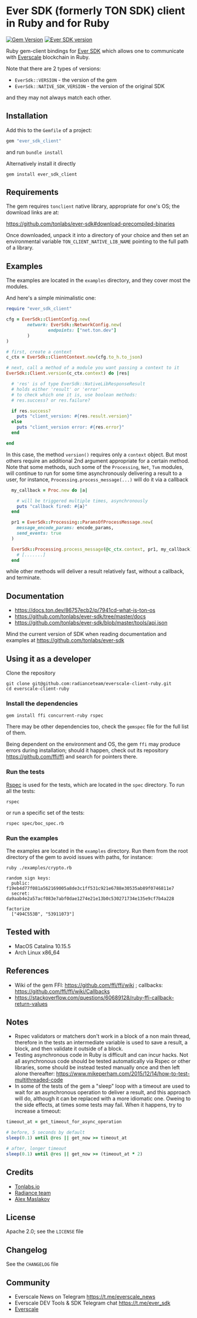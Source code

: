 # Ever SDK (formerly TON SDK) client in Ruby and for Ruby

[![Gem Version](https://badge.fury.io/rb/ever_sdk_client.svg)](https://rubygems.org/gems/ever_sdk_client)
[![Ever SDK version](https://img.shields.io/badge/Ever%20SDK%20version-1.37.0-green)](https://github.com/tonlabs/ever-sdk/tree/1.37.0)

Ruby gem-client bindings for [Ever SDK](https://github.com/tonlabs/ever-sdk) which allows one to communicate with [Everscale](https://everscale.network/) blockchain in Ruby.

Note that there are 2 types of versions:
  * `EverSdk::VERSION` - the version of the gem
  * `EverSdk::NATIVE_SDK_VERSION` - the version of the original SDK

and they may not always match each other.

## Installation

Add this to the `Gemfile` of a project:

```ruby
gem "ever_sdk_client"
```
and run `bundle install`

Alternatively install it directly

```shell
gem install ever_sdk_client
```

## Requirements

The gem requires `tonclient` native library, appropriate for one's OS; the download links are at:

https://github.com/tonlabs/ever-sdk#download-precompiled-binaries

Once downloaded, unpack it into a directory of your choice and then set an environmental variable `TON_CLIENT_NATIVE_LIB_NAME` pointing to the full path of a library.

## Examples

The examples are located in the `examples` directory, and they cover most the modules.

And here's a simple minimalistic one:

```ruby
require "ever_sdk_client"

cfg = EverSdk::ClientConfig.new(
        network: EverSdk::NetworkConfig.new(
                endpoints: ["net.ton.dev"]
        )
)

# first, create a context
c_ctx = EverSdk::ClientContext.new(cfg.to_h.to_json)

# next, call a method of a module you want passing a context to it
EverSdk::Client.version(c_ctx.context) do |res|

  # 'res' is of type EverSdk::NativeLibResponseResult
  # holds either 'result' or 'error'
  # to check which one it is, use boolean methods:
  # res.success? or res.failure?

  if res.success?
    puts "client_version: #{res.result.version}"
  else
    puts "client_version error: #{res.error}"
  end

end
```

In this case, the method `version()` requires only a `context` object. But most others require an additional 2nd argument appropriate for a certain method.
Note that some methods, such some of the `Processing`, `Net`, `Tvm` modules, will continue to run for some time asynchronously delivering a result to a user, for instance, `Processing.process_message(...)` will do it via a callback

```ruby
  my_callback = Proc.new do |a|

    # will be triggered multiple times, asynchronously
    puts "callback fired: #{a}"
  end

  pr1 = EverSdk::Processing::ParamsOfProcessMessage.new(
    message_encode_params: encode_params,
    send_events: true
  )

  EverSdk::Processing.process_message(@c_ctx.context, pr1, my_callback) do |a|
    # [.......]
  end
```

while other methods will deliver a result relatively fast, without a callback, and terminate.

## Documentation

  * https://docs.ton.dev/86757ecb2/p/7941cd-what-is-ton-os
  * https://github.com/tonlabs/ever-sdk/tree/master/docs
  * https://github.com/tonlabs/ever-sdk/blob/master/tools/api.json

Mind the current version of SDK when reading documentation and examples at https://github.com/tonlabs/ever-sdk

## Using it as a developer

Clone the repository

```
git clone git@github.com:radianceteam/everscale-client-ruby.git
cd everscale-client-ruby
```

### Install the dependencies
```
gem install ffi concurrent-ruby rspec
```
There may be other dependencies too, check the `gemspec` file for the full list of them.

Being dependent on the environment and OS, the gem `ffi` may produce errors during installation; should it happen, check out its repository https://github.com/ffi/ffi and search for pointers there.


### Run the tests

[Rspec](https://rspec.info/) is used for the tests, which are located in the `spec` directory. To run all the tests:

```
rspec
```

or run a specific set of the tests:

```
rspec spec/boc_spec.rb
```


### Run the examples

The examples are located in the `examples` directory. Run them from the root directory of the gem to avoid issues with paths, for instance:

```
ruby ./examples/crypto.rb

random sign keys:
  public: f19eb4d77f081a562169005a8de3c1ff531c921e6788e30535ab89f0746811e7
  secret: da9aab4e2a57acf083e7abf0dae1274e21e13b0c530271734e135e9cf7b4a228

factorize
  ["494C553B", "53911073"]
```


## Tested with

* MacOS Catalina 10.15.5
* Arch Linux x86_64

## References
  * Wiki of the gem FFI: https://github.com/ffi/ffi/wiki ; callbacks: https://github.com/ffi/ffi/wiki/Callbacks
  * https://stackoverflow.com/questions/60689128/ruby-ffi-callback-return-values

## Notes
  * Rspec validators or matchers don't work in a block of a non main thread, therefore in the tests an intermediate variable is used to save a result, a block, and then validate it outside of a block.
  * Testing asynchronous code in Ruby is difficult and can incur hacks. Not all asynchronous code should be tested automatically via Rspec or other libraries, some should be instead tested manually once and then left alone thereafter:
  https://www.mikeperham.com/2015/12/14/how-to-test-multithreaded-code
  * In some of the tests of the gem a "sleep" loop with a timeout are used to wait for an asynchronous operation to deliver a result, and this approach will do, although it can be replaced with a more idiomatic one. Oweing to the side effects, at times some tests may fail. When it happens, try to increase a timeout:

  ```ruby
  timeout_at = get_timeout_for_async_operation

  # before, 5 seconds by default
  sleep(0.1) until @res || get_now >= timeout_at

  # after, longer timeout
  sleep(0.1) until @res || get_now >= (timeout_at * 2)
  ```

## Credits

* [Tonlabs.io](https://tonlabs.io)
* [Radiance team](https://github.com/radianceteam)
* [Alex Maslakov](https://github.com/GildedHonour)

## License

Apache 2.0; see the `LICENSE` file

## Changelog

See the `CHANGELOG` file

## Community

* Everscale News on Telegram https://t.me/everscale_news
* Everscale DEV Tools & SDK Telegram chat https://t.me/ever_sdk
* [Everscale](https://everscale.network/)
